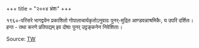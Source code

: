 +++
title = "२००४ भ्रंशः"
+++

१९६०-परिसरे भागद्वयेन प्रकाशितो गोपालाचार्यकृतोऽनुवादः पुनर्-मुद्रित आण्डवन्नाश्रमिकैः, य उपरि दर्शितः।  हन्त - तथा करणे प्रतिपद्यम् इव दोषाः पुनर् उट्टङ्कनेन निवेशिताः।

Source: [TW](https://archive.org/details/deshika-prabandha/deshika-prabandha-kn-sa/page/109/mode/2up)